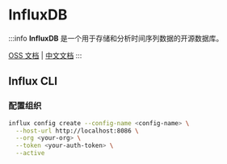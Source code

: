 # InfluxDB

:::info
**InfluxDB** 是一个用于存储和分析时间序列数据的开源数据库。


  [OSS 文档](https://docs.influxdata.com/influxdb/v2.7/)
| [中文文档](https://jasper-zhang1.gitbooks.io/influxdb/content/)
:::

## Influx CLI

### 配置组织

```bash
influx config create --config-name <config-name> \
  --host-url http://localhost:8086 \
  --org <your-org> \
  --token <your-auth-token> \
  --active
```
